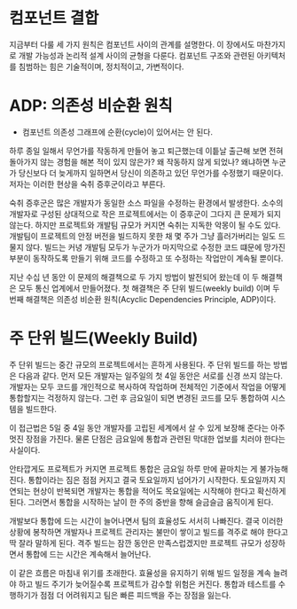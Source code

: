 # **컴포넌트 결합**  
지금부터 다룰 세 가지 원칙은 컴포넌트 사이의 관계를 설명한다. 이 장에서도 마찬가지로 개발 가능성과 논리적 설계 사이의 균형을 다룬다. 컴포넌트 
구조와 관련된 아키텍처를 침범하는 힘은 기술적이며, 정치적이고, 가변적이다.  
  
# **ADP: 의존성 비순환 원칙**  
- 컴포넌트 의존성 그래프에 순환(cycle)이 있어서는 안 된다.  
  
하루 종일 일해서 무언가를 작동하게 만들어 놓고 퇴근했는데 이틑날 출근해 보면 전혀 돌아가지 않는 경험을 해본 적이 있지 않은가? 왜 작동하지 않게 
되었나? 왜냐하면 누군가 당신보다 더 늦게까지 일하면서 당신이 의존하고 있던 무언가를 수정했기 때문이다. 저자는 이러한 현상을 숙취 증후군이라고 부른다.  
  
숙취 증후군은 많은 개발자가 동일한 소스 파일을 수정하는 환경에서 발생한다. 소수의 개발자로 구성된 상대적으로 작은 프로젝트에서는 이 증후군이 그다지 
큰 문제가 되지 않는다. 하지만 프로젝트와 개발팀 규모가 커지면 숙취는 지독한 악몽이 될 수도 있다. 개발팀이 프로젝트의 안정 버전을 빌드하지 못한 채 
몇 주가 그냥 흘러가버리는 일도 드물지 않다. 빌드는 커녕 개발팀 모두가 누군가가 마지막으로 수정한 코드 떄문에 망가진 부분이 동작하도록 만들기 위해 
코드를 수정하고 또 수정하는 작업만이 계속될 뿐이다.  
  
지난 수십 년 동안 이 문제의 해결책으로 두 가지 방법이 발전되어 왔는데 이 두 해결책은 모두 통신 업계에서 만들어졌다. 첫 해결책은 주 단위 빌드(weekly build) 
이며 두 번째 해결책은 의존성 비순환 원칙(Acyclic Dependencies Principle, ADP)이다.  
  
# **주 단위 빌드(Weekly Build)**  
주 단위 빌드는 중간 규모의 프로젝트에서는 흔하게 사용된다. 주 단위 빌드를 하는 방법은 다음과 같다. 먼저 모든 개발자는 일주일의 첫 4일 동안은 서로를 
신경 쓰지 않는다. 개발자는 모두 코드를 개인적으로 복사하여 작업하며 전체적인 기준에서 작업을 어떻게 통합할지는 걱정하지 않는다. 그런 후 금요일이 되면 
변경된 코드를 모두 통합하여 시스템을 빌드한다.  
  
이 접근법은 5일 중 4일 동안 개발자를 고립된 세계에서 살 수 있게 보장해 준다는 아주 멋진 장점을 가진다. 물론 단점은 금요일에 통합과 관련된 막대한 업보를 
치러야 한다는 사실이다.  
  
안타깝게도 프로젝트가 커지면 프로젝트 통합은 금요일 하루 만에 끝마치는 게 불가능해진다. 통합이라는 짐은 점점 커지고 결국 토요일까지 넘어가기 시작한다. 
토요일까지 지연되는 현상이 반복되면 개발자는 통합을 적어도 목요일에는 시작해야 한다고 확신하게 된다. 그러면서 통합을 시작하는 날이 한 주의 중반을 
향해 슬금슬금 움직이게 된다.  
  
개발보다 통합에 드는 시간이 늘어나면서 팀의 효율성도 서서히 나빠진다. 결국 이러한 상황에 봉착하면 개발자나 프로젝트 관리자는 불만이 쌓이고 빌드를 
격주로 해야 한다고 딱 잘라 말하게 된다. 격주 빌드는 잠깐 동안은 만족스럽겠지만 프로젝트 규모가 성장하면서 통합에 드는 시간은 계속해서 늘어난다.  
  
이 같은 흐름은 마침내 위기를 초래한다. 효율성을 유지하기 위해 빌드 일정을 계속 늘려야 하고 빌드 주기가 늦어질수록 프로젝트가 감수할 위험은 커진다. 
통합과 테스트를 수행하기가 점점 더 어려워지고 팀은 빠른 피드백을 주는 장점을 잃는다.  
  
